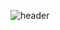 ![header](https://capsule-render.vercel.app/api?type=cylinder&color=auto&height=300&section=header&text=Hey%20There&textBg=true&desc=Thanks%20for%20dropping%20by!&descAlign=60&descAlignY=65&fontSize=90)
